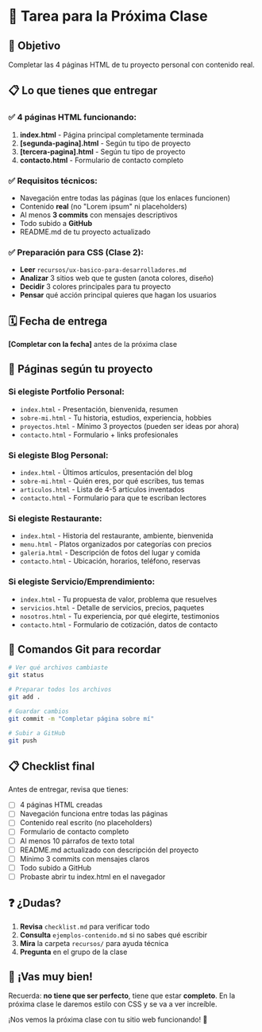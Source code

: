 # 📝 Tarea para la Próxima Clase

## 🎯 Objetivo
Completar las 4 páginas HTML de tu proyecto personal con contenido real.

## 📋 Lo que tienes que entregar

### ✅ 4 páginas HTML funcionando:
1. **index.html** - Página principal completamente terminada
2. **[segunda-pagina].html** - Según tu tipo de proyecto
3. **[tercera-pagina].html** - Según tu tipo de proyecto  
4. **contacto.html** - Formulario de contacto completo

### ✅ Requisitos técnicos:
- Navegación entre todas las páginas (que los enlaces funcionen)
- Contenido **real** (no "Lorem ipsum" ni placeholders)
- Al menos **3 commits** con mensajes descriptivos
- Todo subido a **GitHub**
- README.md de tu proyecto actualizado

### ✅ Preparación para CSS (Clase 2):
- **Leer** `recursos/ux-basico-para-desarrolladores.md`
- **Analizar** 3 sitios web que te gusten (anota colores, diseño)
- **Decidir** 3 colores principales para tu proyecto
- **Pensar** qué acción principal quieres que hagan los usuarios

## 🗓️ Fecha de entrega
**[Completar con la fecha]** antes de la próxima clase

## 📄 Páginas según tu proyecto

### Si elegiste **Portfolio Personal:**
- `index.html` - Presentación, bienvenida, resumen
- `sobre-mi.html` - Tu historia, estudios, experiencia, hobbies
- `proyectos.html` - Mínimo 3 proyectos (pueden ser ideas por ahora)
- `contacto.html` - Formulario + links profesionales

### Si elegiste **Blog Personal:**
- `index.html` - Últimos artículos, presentación del blog
- `sobre-mi.html` - Quién eres, por qué escribes, tus temas
- `articulos.html` - Lista de 4-5 artículos inventados
- `contacto.html` - Formulario para que te escriban lectores

### Si elegiste **Restaurante:**
- `index.html` - Historia del restaurante, ambiente, bienvenida
- `menu.html` - Platos organizados por categorías con precios
- `galeria.html` - Descripción de fotos del lugar y comida
- `contacto.html` - Ubicación, horarios, teléfono, reservas

### Si elegiste **Servicio/Emprendimiento:**
- `index.html` - Tu propuesta de valor, problema que resuelves
- `servicios.html` - Detalle de servicios, precios, paquetes
- `nosotros.html` - Tu experiencia, por qué elegirte, testimonios
- `contacto.html` - Formulario de cotización, datos de contacto

## 🔧 Comandos Git para recordar

```bash
# Ver qué archivos cambiaste
git status

# Preparar todos los archivos
git add .

# Guardar cambios
git commit -m "Completar página sobre mí"

# Subir a GitHub
git push
```

## 📋 Checklist final

Antes de entregar, revisa que tienes:

- [ ] 4 páginas HTML creadas
- [ ] Navegación funciona entre todas las páginas
- [ ] Contenido real escrito (no placeholders)
- [ ] Formulario de contacto completo
- [ ] Al menos 10 párrafos de texto total
- [ ] README.md actualizado con descripción del proyecto
- [ ] Mínimo 3 commits con mensajes claros
- [ ] Todo subido a GitHub
- [ ] Probaste abrir tu index.html en el navegador

## ❓ ¿Dudas?

1. **Revisa** `checklist.md` para verificar todo
2. **Consulta** `ejemplos-contenido.md` si no sabes qué escribir
3. **Mira** la carpeta `recursos/` para ayuda técnica
4. **Pregunta** en el grupo de la clase

## 🚀 ¡Vas muy bien!

Recuerda: **no tiene que ser perfecto**, tiene que estar **completo**. En la próxima clase le daremos estilo con CSS y se va a ver increíble.

¡Nos vemos la próxima clase con tu sitio web funcionando! 🎉